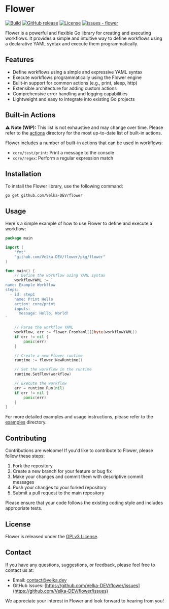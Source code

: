 # Flower
[![Build](https://github.com/Velka-DEV/flower/workflows/Build/badge.svg)](https://github.com/Velka-DEV/flower/actions?query=workflow:"Build")
[![GitHub release](https://img.shields.io/github/release/Velka-DEV/flower?include_prereleases=&sort=semver&color=blue)](https://github.com/Velka-DEV/flower/releases/)
[![License](https://img.shields.io/badge/License-GPLv3-blue)](#license)
[![issues - flower](https://img.shields.io/github/issues/Velka-DEV/flower)](https://github.com/Velka-DEV/flower/issues)

Flower is a powerful and flexible Go library for creating and executing workflows. It provides a simple and intuitive way to define workflows using a declarative YAML syntax and execute them programmatically.

## Features

- Define workflows using a simple and expressive YAML syntax
- Execute workflows programmatically using the Flower engine
- Built-in support for common actions (e.g., print, sleep, http)
- Extensible architecture for adding custom actions
- Comprehensive error handling and logging capabilities
- Lightweight and easy to integrate into existing Go projects

## Built-in Actions

⚠️ **Note (WIP):** This list is not exhaustive and may change over time. Please refer to the [actions](pkg/actions/) directory for the most up-to-date list of built-in actions.

Flower includes a number of built-in actions that can be used in workflows:

- `core/test/print`: Print a message to the console
- `core/regex`: Perform a regular expression match

## Installation

To install the Flower library, use the following command:

```
go get github.com/Velka-DEV/flower
```

## Usage

Here's a simple example of how to use Flower to define and execute a workflow:

```go
package main

import (
    "fmt"
    "github.com/Velka-DEV/flower/pkg/flower"
)

func main() {
    // Define the workflow using YAML syntax
    workflowYAML := `
name: Example Workflow
steps:
  - id: step1
    name: Print Hello
    action: core/print
    inputs:
      message: Hello, World!
`

    // Parse the workflow YAML
    workflow, err := flower.FromYaml([]byte(workflowYAML))
    if err != nil {
        panic(err)
    }

    // Create a new Flower runtime
    runtime := flower.NewRuntime()

    // Set the workflow in the runtime
    runtime.SetFlow(workflow)

    // Execute the workflow
    err = runtime.Run(nil)
    if err != nil {
        panic(err)
    }
}
```

For more detailed examples and usage instructions, please refer to the [examples](examples/) directory.

## Contributing

Contributions are welcome! If you'd like to contribute to Flower, please follow these steps:

1. Fork the repository
2. Create a new branch for your feature or bug fix
3. Make your changes and commit them with descriptive commit messages
4. Push your changes to your forked repository
5. Submit a pull request to the main repository

Please ensure that your code follows the existing coding style and includes appropriate tests.

## License

Flower is released under the [GPLv3 License](LICENSE).

## Contact

If you have any questions, suggestions, or feedback, please feel free to contact us at:

- Email: contact@velka.dev
- GitHub Issues: [https://github.com/Velka-DEV/flower/issues](https://github.com/Velka-DEV/flower/issues)

We appreciate your interest in Flower and look forward to hearing from you!